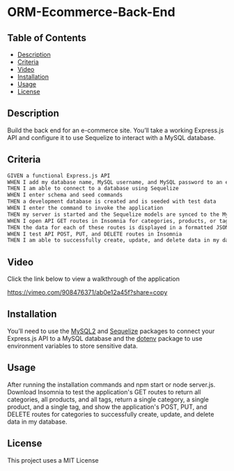 # ORM-Ecommerce-Back-End

## Table of Contents
 * [Description](#Description)
 * [Criteria](#Criteria)
 * [Video](#Video)
 * [Installation](#Installation)
 * [Usage](#Usage)
 * [License](#License)

## Description
Build the back end for an e-commerce site. You’ll take a working Express.js API and configure it to use Sequelize to interact with a MySQL database.

## Criteria

```md
GIVEN a functional Express.js API
WHEN I add my database name, MySQL username, and MySQL password to an environment variable file
THEN I am able to connect to a database using Sequelize
WHEN I enter schema and seed commands
THEN a development database is created and is seeded with test data
WHEN I enter the command to invoke the application
THEN my server is started and the Sequelize models are synced to the MySQL database
WHEN I open API GET routes in Insomnia for categories, products, or tags
THEN the data for each of these routes is displayed in a formatted JSON
WHEN I test API POST, PUT, and DELETE routes in Insomnia
THEN I am able to successfully create, update, and delete data in my database
```

## Video
Click the link below to view a walkthrough of the application

https://vimeo.com/908476371/ab0e12a45f?share=copy

## Installation
You’ll need to use the [MySQL2](https://www.npmjs.com/package/mysql2) and [Sequelize](https://www.npmjs.com/package/sequelize) packages to connect your Express.js API to a MySQL database and the [dotenv](https://www.npmjs.com/package/dotenv) package to use environment variables to store sensitive data.

## Usage
After running the installation commands and npm start or node server.js. Download Insomnia to test the application's GET routes to return all categories, all products, and all tags, return a single category, a single product, and a single tag, and show the application's POST, PUT, and DELETE routes for categories to successfully create, update, and delete data in my database.

## License
This project uses a MIT License
